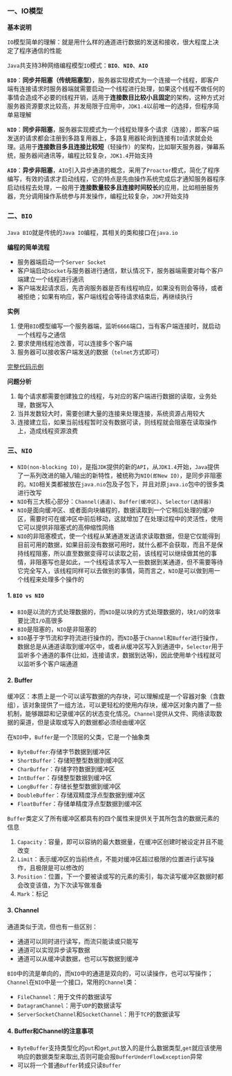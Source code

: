 ### 一、IO模型

**基本说明**

`IO`模型简单的理解：就是用什么样的通道进行数据的发送和接收，很大程度上决定了程序通信的性能

`Java`共支持3种网络编程模型`IO`模式：**`BIO`**、**`NIO`**、**`AIO`**

**`BIO`**：**同步并阻塞（传统阻塞型）**，服务器实现模式为一个连接一个线程，即客户端有连接请求时服务器端就需要启动一个线程进行处理，如果这个线程不做任何的事情会造成不必要的线程开销，适用于**连接数目比较小且固定**的架构，这种方式对服务器资源要求比较高，并发局限于应用中，`JDK1.4`以前唯一的选择，但程序简单易理解

**`NIO`**：**同步非阻塞**，服务器实现模式为一个线程处理多个请求（连接），即客户端发送的请求都会注册到多路复用器上，多路复用器轮询到连接有`IO`请求就会处理。适用于**连接数目多且连接比较短**（轻操作）的架构，比如聊天服务器，弹幕系统，服务器间通讯等，编程比较复杂，`JDK1.4`开始支持

**`AIO`**：**异步非阻塞**，`AIO`引入异步通道的概念，采用了`Proactor`模式，简化了程序编写，有效的请求才启动线程，它的特点是先由操作系统完成后才通知服务器程序启动线程去处理，一般用于**连接数量较多且连接时间较长**的应用，比如相册服务器，充分调用操作系统参与并发操作，编程比较复杂，`JDK7`开始支持

### 二、`BIO`

`Java BIO`就是传统的`Java IO`编程，其相关的类和接口在`java.io`

**编程的简单流程**

- 服务器端启动一个`Server Socket`
- 客户端启动`Socket`与服务器进行通信，默认情况下，服务器端需要对每个客户端建立一个线程进行通讯
- 客户端发起请求后，先咨询服务器是否有线程响应，如果没有则会等待，或者被拒绝；如果有响应，客户端线程会等待请求结束后，再继续执行



**实例**

1. 使用`BIO`模型编写一个服务器端，监听`6666`端口，当有客户端连接时，就启动一个线程与之通信
2. 要求使用线程池改善，可以连接多个客户端
3. 服务器可以接收客户端发送的数据（`telnet`方式即可）

[完整代码示例](https://gitee.com/Chauncey-Leonard/netty/blob/master/bio/src/main/java/com/example/bio/core/server/BIOServer.java)



**问题分析**

1. 每个请求都需要创建独立的线程，与对应的客户端进行数据的读取，业务处理，数据写入
2. 当并发数较大时，需要创建大量的连接来处理连接，系统资源占用较大
3. 连接建立后，如果当前线程暂时没有数据可读，则线程就会阻塞在读取操作上，造成线程资源浪费

### 三、`NIO`

- `NIO(non-blocking IO)`，是指`JDK`提供的新的`API`，从`JDK1.4`开始，`Java`提供了一系列改进的输入/输出的新特性，被统称为`NIO(即New IO)`，是同步非阻塞的。`NIO`相关类都被放在`java.nio`包及子包下，并且对原`java.io`包中的很多类进行改写
- `NIO`有三大核心部分：`Channel(通道)`、`Buffer(缓冲区)`、`Selector(选择器)`
- `NIO`是面向缓冲区、或者面向块编程的，数据读取到一个它稍后处理的缓冲区，需要时可在缓冲区中前后移动，这就增加了在处理过程中的灵活性，使用它可以提供非阻塞式的高伸缩性网络
- `NIO`的非阻塞模式，使一个线程从某通道发送请求读取数据，但是它仅能得到目前可用的数据，如果目前没有数据可用时，就什么都不会获取，而且不是保持线程阻塞，所以直至数据变得可以读取之前，该线程可以继续做其他的事情，非阻塞写也是如此，一个线程请求写入一些数据到某通道，但不需要等待它完全写入，该线程同样可以去做别的事情，简而言之，`NIO`是可以做到用一个线程来处理多个操作的

#### 1. **`BIO vs NIO`**

- `BIO`是以流的方式处理数据的，而`NIO`是以块的方式处理数据的，块`I/O`的效率要比流`I/O`高很多
- `BIO`是阻塞的，`NIO`是非阻塞的
- `BIO`基于字节流和字符流进行操作的，而`NIO`基于`Channel`和`Buffer`进行操作，数据总是从通道读取到缓冲区中，或者从缓冲区写入到通道中，`Selector`用于监听多个通道的事件(比如，连接请求，数据到达等)，因此使用单个线程就可以监听多个客户端通道

#### 2. Buffer

缓冲区：本质上是一个可以读写数据的内存块，可以理解成是一个容器对象（含数组），该对象提供了一组方法，可以更轻松的使用内存块，缓冲区对象内置了一些机制，能够跟踪和记录缓冲区的状态变化情况。`Channel`提供从文件、网络读取数据的渠道，但是读取或写入的数据都必须经由缓冲区

在`NIO`中，`Buffer`是一个顶层的父类，它是一个抽象类

- `ByteBuffer`:存储字节数据到缓冲区
- `ShortBuffer`：存储短整型数据到缓冲区
- `CharBuffer`：存储字符数据到缓冲区
- `IntBuffer`：存储整型数据到缓冲区
- `LongBuffer`：存储长整型数据到缓冲区
- `DoubleBuffer`：存储双精度浮点型数据到缓冲区
- `FloatBuffer`：存储单精度浮点型数据到缓冲区

`Buffer`类定义了所有缓冲区都具有的四个属性来提供关于其所包含的数据元素的信息

1. `Capacity`：容量，即可以容纳的最大数据量，在缓冲区创建时被设定并且不能改变
2. `Limit`：表示缓冲区的当前终点，不能对缓冲区超过极限的位置进行读写操作，且极限是可以修改的
3. `Position`：位置，下一个要被读或写的元素的索引，每次读写缓冲区数据时都会改变该值，为下次读写做准备
4. `Mark`：标记

#### 3. Channel

通道类似于流，但也有一些区别：

- 通道可以同时进行读写，而流只能读或只能写
- 通道可以实现异步读写数据
- 通道可以从缓冲读数据，也可以写数据到缓冲

`BIO`中的流是单向的，而`NIO`中的通道是双向的，可以读操作，也可以写操作；`Channel`在`NIO`中是一个接口，常用的`Channel`类：

- `FileChannel`：用于文件的数据读写
- `DatagramChannel`：用于`UDP`的数据读写
- `ServerSocketChannel`和`SocketChannel`：用于`TCP`的数据读写

#### 4. Buffer和Channel的注意事项

- `ByteBuffer`支持类型化的`put`和`get`,`put`放入的是什么数据类型,`get`就应该使用响应的数据类型来取出,否则可能会报`BufferUnderFlowException`异常
- 可以将一个普通`Buffer`转成只读`Buffer`